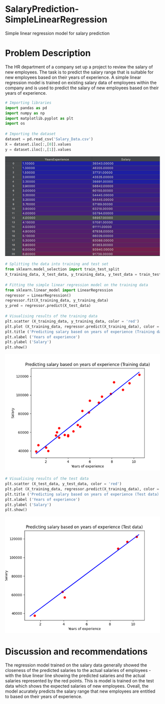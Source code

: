 # SalaryPrediction-SimpleLinearRegression
Simple linear regression model for salary prediction
# Problem Description 
The HR department of a company set up a project to review the salary of new employees. The task is to predict the salary range that is suitable for new employees based on their years of experience. A simple linear regression model is trained on existing salary data of employees within the company and is used to predict the salary of new employees based on their years of experience.

```python
# Importing libraries
import pandas as pd
import numpy as np
import matplotlib.pyplot as plt
import os

# Importing the dataset
dataset = pd.read_csv('Salary_Data.csv')
X = dataset.iloc[:,[0]].values
y = dataset.iloc[:,[1]].values
```
![My Image](dataset.png)
```python
# Splitting the data into training and test set
from sklearn.model_selection import train_test_split
X_training_data, X_test_data, y_training_data, y_test_data = train_test_split(X, y, test_size=0.2, random_state = 0)

# Fitting the simple linear regression model on the training data
from sklearn.linear_model import LinearRegression
regressor = LinearRegression()
regressor.fit(X_training_data, y_training_data)
y_pred = regressor.predict(X_test_data)

# Visualising results of the training data
plt.scatter (X_training_data, y_training_data, color = 'red')
plt.plot (X_training_data, regressor.predict(X_training_data), color = 'blue')
plt.title ('Predicting salary based on years of experience (Training data)')
plt.xlabel ('Years of experience')
plt.ylabel ('Salary')
plt.show()
```
![My Image](training-data.png)

```python 
# Visualising results of the test data
plt.scatter (X_test_data, y_test_data, color = 'red')
plt.plot (X_training_data, regressor.predict(X_training_data), color = 'blue')
plt.title ('Predicting salary based on years of experience (Test data)')
plt.xlabel ('Years of experience')
plt.ylabel ('Salary')
plt.show()
```
![My Image](test-data.png)
# Discussion and recommendations

The regression model trained on the salary data generally showed the closeness of the predicted salaries to the actual salaries of employees - with the blue linear line showing the predicted salaries and the actual salaries represented by the red points. This is model is trained on the test data which shows the expected salaries of new employees. Oveall, the model acurately predicts the salary range that new employees are entitled to based on their years of experience.
